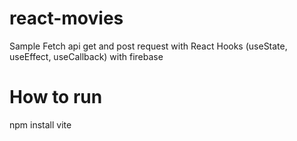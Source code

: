 # react-movies

Sample Fetch api get and post request with React Hooks (useState, useEffect, useCallback) with firebase

# How to run

npm install
vite
